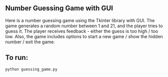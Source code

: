 ## Number Guessing Game with GUI

Here is a number guessing game using the Tkinter library with GUI.
The game generates a random number between 1 and 21, and the player tries to guess it.
The player receives feedback - either the guess is too high / too low.
Also, the game includes options to start a new game / show the hidden number / exit the game.

## To run:

```
python guessing_game.py
```
